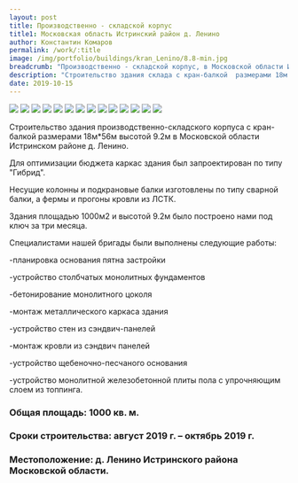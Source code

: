 ```yaml
---
layout: post
title: Производственно - складской корпус   
title1: Московская область Истринский район д. Ленино
author: Константин Комаров
permalink: /work/:title
image: /img/portfolio/buildings/kran_Lenino/8.8-min.jpg
breadcrumb: "Производственно - складской корпус, в Московской области Истринского районе д. Ленино."
description: "Строительство здания склада с кран-балкой  размерами 18м *56 м высотой 9.2 м в д. Ленино Истринского района Московской области."
date: 2019-10-15
---
```

<div class="fotorama"
     data-nav="thumbs"
     data-allowfullscreen="native"
     data-loop="true">
  <img src="/img/portfolio/buildings/kran_Lenino/1-min.jpg">
  <img src="/img/portfolio/buildings/kran_Lenino/3-min.jpg">
  <img src="/img/portfolio/buildings/kran_Lenino/4-min.jpg">
  <img src="/img/portfolio/buildings/kran_Lenino/5-min.jpg">
  <img src="/img/portfolio/buildings/kran_Lenino/6.1-min.jpg">
  <img src="/img/portfolio/buildings/kran_Lenino/6-min.jpg">
  <img src="/img/portfolio/buildings/kran_Lenino/7-min.jpg">
  <img src="/img/portfolio/buildings/kran_Lenino/8-min.jpg">
  <img src="/img/portfolio/buildings/kran_Lenino/9-min.jpg">
  <img src="/img/portfolio/buildings/kran_Lenino/10-min.jpg">
  <img src="/img/portfolio/buildings/kran_Lenino/11-min.jpg">
  <img src="/img/portfolio/buildings/kran_Lenino/12-min.jpg">
  <img src="/img/portfolio/buildings/kran_Lenino/13-min.jpg">
  <img src="/img/portfolio/buildings/kran_Lenino/14-min.jpg">
</div>


Строительство здания производственно-складского корпуса с кран-балкой  размерами 18м*56м высотой 9.2м в Московской области Истринском районе д. Ленино. 

Для оптимизации бюджета каркас здания был запроектирован по типу "Гибрид". 

Несущие колонны и подкрановые балки изготовлены по типу сварной балки,  а фермы и прогоны кровли из ЛСТК. 

Здания площадью 1000м2 и высотой 9.2м было построено нами под ключ за три месяца.

Специалистами нашей бригады были выполнены следующие работы:

-планировка основания пятна застройки 

-устройство столбчатых монолитных фундаментов

-бетонирование монолитного цоколя

-монтаж металлического каркаса здания

-устройство стен из сэндвич-панелей

-монтаж кровли из сэндвич панелей

-устройство щебеночно-песчаного основания

-устройство монолитной железобетонной плиты пола с упрочняющим слоем из топпинга.

### <b>Общая площадь:</b> 1000 кв. м.
### <b>Сроки строительства:</b> август 2019 г. – октябрь 2019 г.
### <b>Местоположение:</b> д. Ленино Истринского района Московской области.



